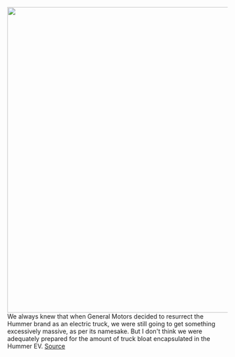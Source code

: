 <img src='https://cdn.vox-cdn.com/thumbor/CHbRJRuDGUkm_jaiefAQks9RBIU=/0x0:5700x3317/1200x800/filters:focal(2394x1203:3306x2115)/cdn.vox-cdn.com/uploads/chorus_image/image/70517773/2022_GMC_HUMMER_EV_001.0.jpg' width='700px' /><br/>
We always knew that when General Motors decided to resurrect the Hummer brand as an electric truck, we were still going to get something excessively massive, as per its namesake. But I don't think we were adequately prepared for the amount of truck bloat encapsulated in the Hummer EV.
<a href='https://www.theverge.com/2022/2/16/22937491/hummer-ev-electric-truck-battery-weight-truck-bloat'> Source <a/>